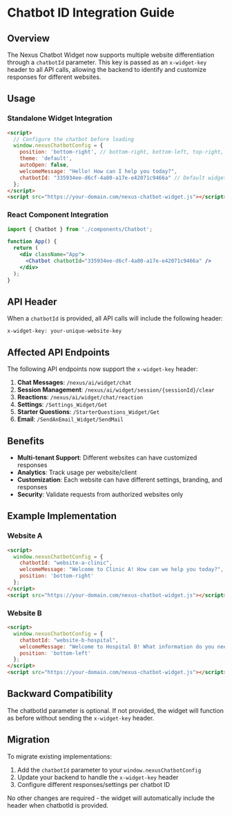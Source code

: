 # Chatbot ID Integration Guide

## Overview

The Nexus Chatbot Widget now supports multiple website differentiation through a `chatbotId` parameter. This key is passed as an `x-widget-key` header to all API calls, allowing the backend to identify and customize responses for different websites.

## Usage

### Standalone Widget Integration

```html
<script>
  // Configure the chatbot before loading
  window.nexusChatbotConfig = {
    position: 'bottom-right', // bottom-right, bottom-left, top-right, top-left
    theme: 'default',
    autoOpen: false,
    welcomeMessage: "Hello! How can I help you today?",
    chatbotId: "335934ee-d6cf-4a80-a17e-e42071c9466a" // Default widget key - replace with your unique key
  };
</script>
<script src="https://your-domain.com/nexus-chatbot-widget.js"></script>
```

### React Component Integration

```jsx
import { Chatbot } from './components/Chatbot';

function App() {
  return (
    <div className="App">
      <Chatbot chatbotId="335934ee-d6cf-4a80-a17e-e42071c9466a" />
    </div>
  );
}
```

## API Header

When a `chatbotId` is provided, all API calls will include the following header:

```
x-widget-key: your-unique-website-key
```

## Affected API Endpoints

The following API endpoints now support the `x-widget-key` header:

1. **Chat Messages**: `/nexus/ai/widget/chat`
2. **Session Management**: `/nexus/ai/widget/session/{sessionId}/clear`
3. **Reactions**: `/nexus/ai/widget/chat/reaction`
4. **Settings**: `/Settings_Widget/Get`
5. **Starter Questions**: `/StarterQuestions_Widget/Get`
6. **Email**: `/SendAnEmail_Widget/SendMail`

## Benefits

- **Multi-tenant Support**: Different websites can have customized responses
- **Analytics**: Track usage per website/client
- **Customization**: Each website can have different settings, branding, and responses
- **Security**: Validate requests from authorized websites only

## Example Implementation

### Website A
```html
<script>
  window.nexusChatbotConfig = {
    chatbotId: "website-a-clinic",
    welcomeMessage: "Welcome to Clinic A! How can we help you today?",
    position: 'bottom-right'
  };
</script>
<script src="https://your-domain.com/nexus-chatbot-widget.js"></script>
```

### Website B
```html
<script>
  window.nexusChatbotConfig = {
    chatbotId: "website-b-hospital",
    welcomeMessage: "Welcome to Hospital B! What information do you need?",
    position: 'bottom-left'
  };
</script>
<script src="https://your-domain.com/nexus-chatbot-widget.js"></script>
```

## Backward Compatibility

The chatbotId parameter is optional. If not provided, the widget will function as before without sending the `x-widget-key` header.

## Migration

To migrate existing implementations:

1. Add the `chatbotId` parameter to your `window.nexusChatbotConfig`
2. Update your backend to handle the `x-widget-key` header
3. Configure different responses/settings per chatbot ID

No other changes are required - the widget will automatically include the header when chatbotId is provided.